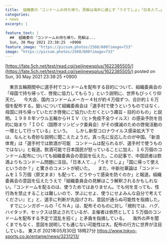 ```yaml
---
title:  組織委の〝コンドームお持ち帰り〟見解は海外に通じず「うそでしょ」「日本人て…」  
categories:
- news
excerpt: |
  
feature_text: |
  ##  組織委の〝コンドームお持ち帰り〟見解は...
  Sun, 30 May 2021 23:38:25  +0900
feature_image: "https://picsum.photos/2560/600?image=733"
image: "https://picsum.photos/2560/600?image=733"
---
```


[https://fate.5ch.net/test/read.cgi/seijinewsplus/1622385505/](https://fate.5ch.net/test/read.cgi/seijinewsplus/1622385505/)
posted on Sun, 30 May 2021 23:38:25  +0900

<!--more-->

　東京五輪期間中に選手村でコンドームを配布する目的について、組織委員会の「母国で持ち帰って、啓発に協力してもらう」という説明に、世界もびっくり仰天だ。 　今大会、国内コンドームメーカー４社が約４万個ずつ、合計約１６万個を配布する。狙いについて組織委員会は「選手村で使うというものではなく、母国に持ち帰っていただき啓発にご協力いただくという趣旨・目的のもの」と説明。１９８８年ソウル五輪からＨＩＶ（ヒト免疫不全ウイルス）の感染予防を目的に始まり「ＩＯＣ（国際オリンピック委員会）がその撲滅のための啓発活動の一環として行っている」という。 　しかし新型コロナウイルス感染拡大下では、なんとも奇妙な説明に聞こえたようだ。真っ先に反応したのが中国。「新浪体育」は「選手村では飲酒が可能　コンドームは配られるが、選手村で使うものではない」と報道。飲酒可能で日本国民が怒っていることに加え、１６万個のコンドーム配布についても組織委員会の意図を伝えた。この記事で、中国読者は飲酒よりもコンドーム問題に注目。「日本人て…」「うそでしょ」「国に帰って使えというのか？」と驚きのコメントが続いた。 　また、中新社華論は「コンドームを１５万個（原文まま）も配って、どうやって感染を防ぐのか」と報道。組織委員会の意図を伝えたうえで「組織委員会の見解はこう解釈されるかもしれない。『コンドームを配るのは、使うためではありません。でも何を言っても、性行為を禁止することは難しいので、学ぶにせよ、使うにせよみんな自分で考えてください』と」と、選手に判断が丸投げされ、意図が通らぬ可能性を指摘した。 　すでにシンガポールの「ＣＮＡ」は、配布そのものに対し「規則では、ハグ、ハイタッチ、セックスは禁止されているが、主催者は依然として１５万個のコンドームを配布する予定で混乱を招く」と矛盾を指摘している。 　海外の声を聞くまでもなく、意図を説明しても通じない可能性は大。配布の行方に世界が注目している。 東スポ 2021年05月30日 18時27分 https://www.tokyo-sports.co.jp/entame/news/3231213/
